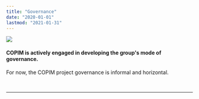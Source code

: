 ```yaml
---
title: "Governance"
date: "2020-01-01"
lastmod: "2021-01-31"
---
```

![](/images/ian-schneider-TamMbr4okv4-unsplash-cropped.jpg)


#### COPIM is actively engaged in developing the group's mode of governance.

For now, the COPIM project governance is informal and horizontal.

&nbsp;  

---

&nbsp;
